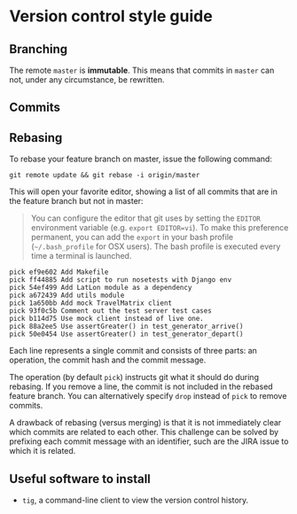 # Version control style guide

## Branching

The remote `master` is **immutable**. This means that commits in `master` can not, under any circumstance, be rewritten.

## Commits


## Rebasing

To rebase your feature branch on master, issue the following command:

`git remote update && git rebase -i origin/master`

This will open your favorite editor, showing a list of all commits that are in the feature branch but not in master:

> You can configure the editor that git uses by setting the `EDITOR` environment variable (e.g. `export EDITOR=vi`). To make
> this preference permanent, you can add the `export` in your bash profile (`~/.bash_profile` for OSX users). The bash
> profile is executed every time a terminal is launched.

```
pick ef9e602 Add Makefile
pick ff44885 Add script to run nosetests with Django env
pick 54ef499 Add LatLon module as a dependency
pick a672439 Add utils module
pick 1a650bb Add mock TravelMatrix client
pick 93f0c5b Comment out the test server test cases
pick b114d75 Use mock client instead of live one.
pick 88a2ee5 Use assertGreater() in test_generator_arrive()
pick 50e0454 Use assertGreater() in test_generator_depart()
```

Each line represents a single commit and consists of three parts: an operation, the commit hash and the commit message.

The operation (by default `pick`) instructs git what it should do during rebasing. If you remove a line, the commit is not included in the rebased feature branch. You can alternatively specify `drop` instead of `pick` to remove commits.








A drawback of rebasing (versus merging) is that it is not immediately clear which commits are related to each other. This challenge can be solved by prefixing each commit message with an identifier, such are the JIRA issue to which it is related.

## Useful software to install

- `tig`, a command-line client to view the version control history.
